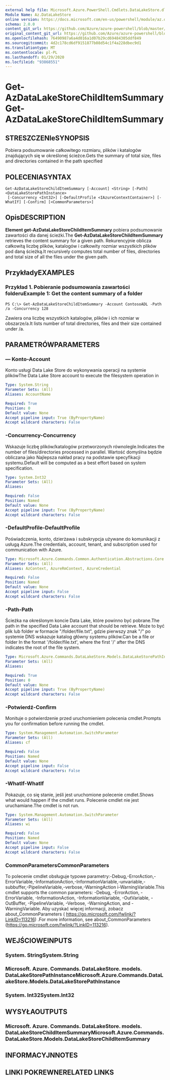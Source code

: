 ```yaml
---
external help file: Microsoft.Azure.PowerShell.Cmdlets.DataLakeStore.dll-Help.xml
Module Name: Az.DataLakeStore
online version: https://docs.microsoft.com/en-us/powershell/module/az.datalakestore/get-azdatalakestorechilditemsummary
schema: 2.0.0
content_git_url: https://github.com/Azure/azure-powershell/blob/master/src/DataLakeStore/DataLakeStore/help/Get-AzDataLakeStoreChildItemSummary.md
original_content_git_url: https://github.com/Azure/azure-powershell/blob/master/src/DataLakeStore/DataLakeStore/help/Get-AzDataLakeStoreChildItemSummary.md
ms.openlocfilehash: 76490987a6a4d016a1d07b29cd69484305ddf849
ms.sourcegitcommit: 4d2c178cd6df9151877b08d54c1f4a228dbec9d1
ms.translationtype: MT
ms.contentlocale: pl-PL
ms.lasthandoff: 01/29/2020
ms.locfileid: "93868551"
---
```

# <span data-ttu-id="4d992-101">Get-AzDataLakeStoreChildItemSummary</span><span class="sxs-lookup"><span data-stu-id="4d992-101">Get-AzDataLakeStoreChildItemSummary</span></span>

## <span data-ttu-id="4d992-102">STRESZCZENIe</span><span class="sxs-lookup"><span data-stu-id="4d992-102">SYNOPSIS</span></span>
<span data-ttu-id="4d992-103">Pobiera podsumowanie całkowitego rozmiaru, plików i katalogów znajdujących się w określonej ścieżce.</span><span class="sxs-lookup"><span data-stu-id="4d992-103">Gets the summary of total size, files and directories contained in the path specified</span></span>

## <span data-ttu-id="4d992-104">POLECENIA</span><span class="sxs-lookup"><span data-stu-id="4d992-104">SYNTAX</span></span>

```
Get-AzDataLakeStoreChildItemSummary [-Account] <String> [-Path] <DataLakeStorePathInstance>
 [-Concurrency <Int32>] [-DefaultProfile <IAzureContextContainer>] [-WhatIf] [-Confirm] [<CommonParameters>]
```

## <span data-ttu-id="4d992-105">Opis</span><span class="sxs-lookup"><span data-stu-id="4d992-105">DESCRIPTION</span></span>
<span data-ttu-id="4d992-106">**Element get-AzDataLakeStoreChildItemSummary** pobiera podsumowanie zawartości dla danej ścieżki.</span><span class="sxs-lookup"><span data-stu-id="4d992-106">The **Get-AzDataLakeStoreChildItemSummary** retrieves the content summary for a given path.</span></span> <span data-ttu-id="4d992-107">Rekurencyjnie oblicza całkowitą liczbę plików, katalogów i całkowity rozmiar wszystkich plików pod daną ścieżką.</span><span class="sxs-lookup"><span data-stu-id="4d992-107">It recursively computes total number of files, directories and total size of all the files under the given path.</span></span>

## <span data-ttu-id="4d992-108">Przykłady</span><span class="sxs-lookup"><span data-stu-id="4d992-108">EXAMPLES</span></span>

### <span data-ttu-id="4d992-109">Przykład 1. Pobieranie podsumowania zawartości folderu</span><span class="sxs-lookup"><span data-stu-id="4d992-109">Example 1: Get the content summary of a folder</span></span>
```
PS C:\> Get-AzDataLakeStoreChildItemSummary -Account ContosoADL -Path /a -Concurrency 128
```

<span data-ttu-id="4d992-110">Zawiera ona liczbę wszystkich katalogów, plików i ich rozmiar w obszarze/a.</span><span class="sxs-lookup"><span data-stu-id="4d992-110">It lists number of total directories, files and their size contained under /a.</span></span>

## <span data-ttu-id="4d992-111">PARAMETRÓW</span><span class="sxs-lookup"><span data-stu-id="4d992-111">PARAMETERS</span></span>

### <span data-ttu-id="4d992-112">— Konto</span><span class="sxs-lookup"><span data-stu-id="4d992-112">-Account</span></span>
<span data-ttu-id="4d992-113">Konto usługi Data Lake Store do wykonywania operacji na systemie plików</span><span class="sxs-lookup"><span data-stu-id="4d992-113">The Data Lake Store account to execute the filesystem operation in</span></span>

```yaml
Type: System.String
Parameter Sets: (All)
Aliases: AccountName

Required: True
Position: 0
Default value: None
Accept pipeline input: True (ByPropertyName)
Accept wildcard characters: False
```

### <span data-ttu-id="4d992-114">-Concurrency</span><span class="sxs-lookup"><span data-stu-id="4d992-114">-Concurrency</span></span>
<span data-ttu-id="4d992-115">Wskazuje liczbę plików/katalogów przetworzonych równolegle.</span><span class="sxs-lookup"><span data-stu-id="4d992-115">Indicates the number of files/directories processed in parallel.</span></span>
<span data-ttu-id="4d992-116">Wartość domyślna będzie obliczana jako Najlepsza nakład pracy na podstawie specyfikacji systemu.</span><span class="sxs-lookup"><span data-stu-id="4d992-116">Default will be computed as a best effort based on system specification.</span></span>

```yaml
Type: System.Int32
Parameter Sets: (All)
Aliases:

Required: False
Position: Named
Default value: None
Accept pipeline input: True (ByPropertyName)
Accept wildcard characters: False
```

### <span data-ttu-id="4d992-117">-DefaultProfile</span><span class="sxs-lookup"><span data-stu-id="4d992-117">-DefaultProfile</span></span>
<span data-ttu-id="4d992-118">Poświadczenia, konto, dzierżawa i subskrypcja używane do komunikacji z usługą Azure.</span><span class="sxs-lookup"><span data-stu-id="4d992-118">The credentials, account, tenant, and subscription used for communication with Azure.</span></span>

```yaml
Type: Microsoft.Azure.Commands.Common.Authentication.Abstractions.Core.IAzureContextContainer
Parameter Sets: (All)
Aliases: AzContext, AzureRmContext, AzureCredential

Required: False
Position: Named
Default value: None
Accept pipeline input: False
Accept wildcard characters: False
```

### <span data-ttu-id="4d992-119">-Path</span><span class="sxs-lookup"><span data-stu-id="4d992-119">-Path</span></span>
<span data-ttu-id="4d992-120">Ścieżka na określonym koncie Data Lake, które powinno być pobrane.</span><span class="sxs-lookup"><span data-stu-id="4d992-120">The path in the specified Data Lake account that should be retrieve.</span></span>
<span data-ttu-id="4d992-121">Może to być plik lub folder w formacie "/folder/file.txt", gdzie pierwszy znak "/" po systemie DNS wskazuje katalog główny systemu plików.</span><span class="sxs-lookup"><span data-stu-id="4d992-121">Can be a file or folder In the format '/folder/file.txt', where the first '/' after the DNS indicates the root of the file system.</span></span>

```yaml
Type: Microsoft.Azure.Commands.DataLakeStore.Models.DataLakeStorePathInstance
Parameter Sets: (All)
Aliases:

Required: True
Position: 0
Default value: None
Accept pipeline input: True (ByPropertyName)
Accept wildcard characters: False
```

### <span data-ttu-id="4d992-122">-Potwierdź</span><span class="sxs-lookup"><span data-stu-id="4d992-122">-Confirm</span></span>
<span data-ttu-id="4d992-123">Monituje o potwierdzenie przed uruchomieniem polecenia cmdlet.</span><span class="sxs-lookup"><span data-stu-id="4d992-123">Prompts you for confirmation before running the cmdlet.</span></span>

```yaml
Type: System.Management.Automation.SwitchParameter
Parameter Sets: (All)
Aliases: cf

Required: False
Position: Named
Default value: None
Accept pipeline input: False
Accept wildcard characters: False
```

### <span data-ttu-id="4d992-124">-WhatIf</span><span class="sxs-lookup"><span data-stu-id="4d992-124">-WhatIf</span></span>
<span data-ttu-id="4d992-125">Pokazuje, co się stanie, jeśli jest uruchomione polecenie cmdlet.</span><span class="sxs-lookup"><span data-stu-id="4d992-125">Shows what would happen if the cmdlet runs.</span></span>
<span data-ttu-id="4d992-126">Polecenie cmdlet nie jest uruchamiane.</span><span class="sxs-lookup"><span data-stu-id="4d992-126">The cmdlet is not run.</span></span>

```yaml
Type: System.Management.Automation.SwitchParameter
Parameter Sets: (All)
Aliases: wi

Required: False
Position: Named
Default value: None
Accept pipeline input: False
Accept wildcard characters: False
```

### <span data-ttu-id="4d992-127">CommonParameters</span><span class="sxs-lookup"><span data-stu-id="4d992-127">CommonParameters</span></span>
<span data-ttu-id="4d992-128">To polecenie cmdlet obsługuje typowe parametry:-Debug,-ErrorAction,-ErrorVariable,-InformationAction,-InformationVariable,-unvariable,-subbuffer,-PipelineVariable,-verbose,-WarningAction i-WarningVariable.</span><span class="sxs-lookup"><span data-stu-id="4d992-128">This cmdlet supports the common parameters: -Debug, -ErrorAction, -ErrorVariable, -InformationAction, -InformationVariable, -OutVariable, -OutBuffer, -PipelineVariable, -Verbose, -WarningAction, and -WarningVariable.</span></span> <span data-ttu-id="4d992-129">Aby uzyskać więcej informacji, zobacz about_CommonParameters ( https://go.microsoft.com/fwlink/?LinkID=113216) .</span><span class="sxs-lookup"><span data-stu-id="4d992-129">For more information, see about_CommonParameters (https://go.microsoft.com/fwlink/?LinkID=113216).</span></span>

## <span data-ttu-id="4d992-130">WEJŚCIOWE</span><span class="sxs-lookup"><span data-stu-id="4d992-130">INPUTS</span></span>

### <span data-ttu-id="4d992-131">System. String</span><span class="sxs-lookup"><span data-stu-id="4d992-131">System.String</span></span>

### <span data-ttu-id="4d992-132">Microsoft. Azure. Commands. DataLakeStore. models. DataLakeStorePathInstance</span><span class="sxs-lookup"><span data-stu-id="4d992-132">Microsoft.Azure.Commands.DataLakeStore.Models.DataLakeStorePathInstance</span></span>

### <span data-ttu-id="4d992-133">System. Int32</span><span class="sxs-lookup"><span data-stu-id="4d992-133">System.Int32</span></span>

## <span data-ttu-id="4d992-134">WYSYŁA</span><span class="sxs-lookup"><span data-stu-id="4d992-134">OUTPUTS</span></span>

### <span data-ttu-id="4d992-135">Microsoft. Azure. Commands. DataLakeStore. models. DataLakeStoreChildItemSummary</span><span class="sxs-lookup"><span data-stu-id="4d992-135">Microsoft.Azure.Commands.DataLakeStore.Models.DataLakeStoreChildItemSummary</span></span>

## <span data-ttu-id="4d992-136">INFORMACYJN</span><span class="sxs-lookup"><span data-stu-id="4d992-136">NOTES</span></span>

## <span data-ttu-id="4d992-137">LINKI POKREWNE</span><span class="sxs-lookup"><span data-stu-id="4d992-137">RELATED LINKS</span></span>
